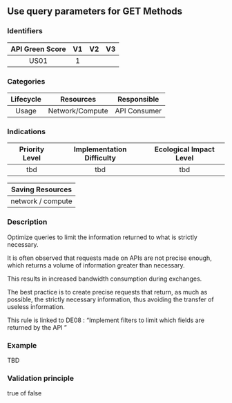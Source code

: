 ## Use query parameters for GET Methods

### Identifiers

| API Green Score |  V1  |  V2  |  V3  |
|:-------:|:----:|:----:|:----:|
|   US01   | 1  |   |      |

### Categories

| Lifecycle |  Resources  |  Responsible  |
|:---------:|:----:|:----:|
| Usage | Network/Compute | API Consumer |

### Indications

| Priority Level |      Implementation Difficulty      |  Ecological Impact Level   |
|:-------------------:|:-------------------------:|:---------------------:|
| tbd | tbd | tbd |

|Saving Resources                                           |
|:----------------------------------------------------------:|
|network / compute     |

### Description

Optimize queries to limit the information returned to what is strictly necessary.

It is often observed that requests made on APIs are not precise enough, which returns a volume of information greater than necessary.

This results in increased bandwidth consumption during exchanges.

The best practice is to create precise requests that return, as much as possible, the strictly necessary information, thus avoiding the transfer of useless information.

This rule is linked to DE08 : “Implement filters to limit which fields are returned by the API ”



### Example
TBD 

### Validation principle

true of false